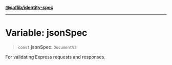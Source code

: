 [**@saflib/identity-spec**](../index.md)

---

# Variable: jsonSpec

> `const` **jsonSpec**: `DocumentV3`

For validating Express requests and responses.
